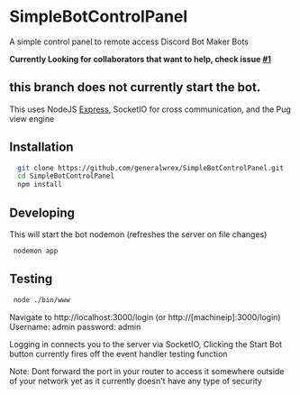 # SimpleBotControlPanel
A simple control panel to remote access Discord Bot Maker Bots

**Currently Looking for collaborators that want to help, check issue [#1](https://github.com/generalwrex/SimpleBotControlPanel/issues/1)**

 ## this branch does not currently start the bot.

This uses NodeJS [Express](https://expressjs.com/), SocketIO for cross communication, and the Pug view engine

## Installation

```bash
  git clone https://github.com/generalwrex/SimpleBotControlPanel.git
  cd SimpleBotControlPanel
  npm install
```

## Developing
This will start the bot nodemon (refreshes the server on file changes)

```bash
 nodemon app
```

## Testing

```bash
 node ./bin/www
```


Navigate to http://localhost:3000/login (or http://[machineip]:3000/login)
Username: admin
password: admin


Logging in connects you to the server via SocketIO, Clicking the Start Bot button currently fires off the event handler testing function

Note: Dont forward the port in your router to access it somewhere outside of your network yet as it currently doesn't have any type of security
